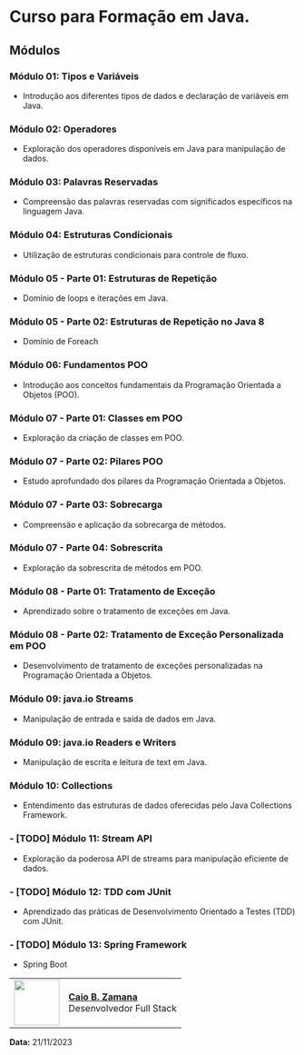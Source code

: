 # Curso para Formação em Java.

## Módulos

### Módulo 01: Tipos e Variáveis
- Introdução aos diferentes tipos de dados e declaração de variáveis em Java.

### Módulo 02: Operadores
- Exploração dos operadores disponíveis em Java para manipulação de dados.

### Módulo 03: Palavras Reservadas
- Compreensão das palavras reservadas com significados específicos na linguagem Java.

### Módulo 04: Estruturas Condicionais
- Utilização de estruturas condicionais para controle de fluxo.

### Módulo 05 - Parte 01: Estruturas de Repetição
- Domínio de loops e iterações em Java.

### Módulo 05 - Parte 02: Estruturas de Repetição no Java 8
- Domínio de Foreach

### Módulo 06: Fundamentos POO
- Introdução aos conceitos fundamentais da Programação Orientada a Objetos (POO).

### Módulo 07 - Parte 01: Classes em POO
- Exploração da criação de classes em POO.

### Módulo 07 - Parte 02: Pilares POO
- Estudo aprofundado dos pilares da Programação Orientada a Objetos.

### Módulo 07 - Parte 03: Sobrecarga
- Compreensão e aplicação da sobrecarga de métodos.

### Módulo 07 - Parte 04: Sobrescrita
- Exploração da sobrescrita de métodos em POO.

### Módulo 08 - Parte 01: Tratamento de Exceção
- Aprendizado sobre o tratamento de exceções em Java.

### Módulo 08 - Parte 02: Tratamento de Exceção Personalizada em POO
- Desenvolvimento de tratamento de exceções personalizadas na Programação Orientada a Objetos.

### Módulo 09: java.io Streams
- Manipulação de entrada e saída de dados em Java.

### Módulo 09: java.io Readers e Writers
- Manipulação de escrita e leitura de text em Java.

### Módulo 10: Collections
- Entendimento das estruturas de dados oferecidas pelo Java Collections Framework.

###  - [TODO] Módulo 11: Stream API
- Exploração da poderosa API de streams para manipulação eficiente de dados.

### - [TODO] Módulo 12: TDD com JUnit
- Aprendizado das práticas de Desenvolvimento Orientado a Testes (TDD) com JUnit.
 
### - [TODO] Módulo 13: Spring Framework
- Spring Boot


<table>
  <tr>
    <td>
      <img width="80px" align="center" src="https://avatars.githubusercontent.com/caiobello"/>
    </td>
    <td align="left">
      <a href="https://github.com/caiobello">
        <span><b>Caio B. Zamana</b></span>
      </a>
      <br>
      <span>Desenvolvedor Full Stack</span>
    </td>
  </tr>
</table>

**Data:** 21/11/2023

